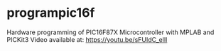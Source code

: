 # programpic16f
Hardware programming of PIC16F87X Microcontroller with MPLAB and PICKit3
Video available at:
https://youtu.be/sFUIdC_ellI
